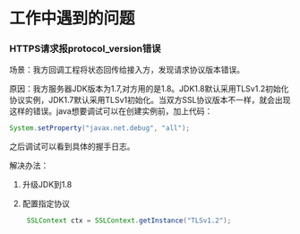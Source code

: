 # 工作中遇到的问题 

### HTTPS请求报protocol_version错误

场景：我方回调工程将状态回传给接入方，发现请求协议版本错误。

原因：我方服务器JDK版本为1.7,对方用的是1.8。JDK1.8默认采用TLSv1.2初始化协议实例，JDK1.7默认采用TLSv1初始化。当双方SSL协议版本不一样，就会出现这样的错误。java想要调试可以在创建实例前，加上代码：

```java
System.setProperty("javax.net.debug", "all");
```

之后调试可以看到具体的握手日志。

解决办法：

1. 升级JDK到1.8

2. 配置指定协议

   ````java
    SSLContext ctx = SSLContext.getInstance("TLSv1.2");
   ````

   

